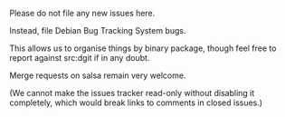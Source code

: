 Please do not file any new issues here.

Instead, file Debian Bug Tracking System bugs.

This allows us to organise things by binary package,
though feel free to report against src:dgit if in any doubt.

Merge requests on salsa remain very welcome.

(We cannot make the issues tracker read-only without disabling it
completely, which would break links to comments in closed issues.)
